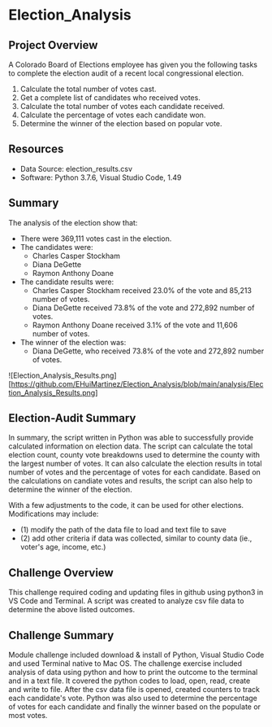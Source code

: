 # Election_Analysis

## Project Overview
A Colorado Board of Elections employee has given you the following tasks to complete the election audit of a recent local congressional election.

1. Calculate the total number of votes cast.
2. Get a complete list of candidates who received votes.
3. Calculate the total number of votes each candidate received.
4. Calculate the percentage of votes each candidate won.
5. Determine the winner of the election based on popular vote.

## Resources
- Data Source: election_results.csv
- Software: Python 3.7.6, Visual Studio Code, 1.49

## Summary
The analysis of the election show that:
- There were 369,111 votes cast in the election.
- The candidates were:
    - Charles Casper Stockham
    - Diana DeGette
    - Raymon Anthony Doane
- The candidate results were:
    - Charles Casper Stockham received 23.0% of the vote and 85,213 number of votes.
    - Diana DeGette received 73.8% of the vote and 272,892 number of votes.
    - Raymon Anthony Doane received 3.1% of the vote and 11,606 number of votes.
- The winner of the election was:
    - Diana DeGette, who received 73.8% of the vote and 272,892 number of votes.

![Election_Analysis_Results.png]  [https://github.com/EHuiMartinez/Election_Analysis/blob/main/analysis/Election_Analysis_Results.png]

## Election-Audit Summary
In summary, the script written in Python was able to successfully provide calculated information on election data.  The script can calculate the total election count, county vote breakdowns used to determine the county with the largest number of votes.  It can also calculate the election results in total number of votes and the percentage of votes for each candidate.  Based on the calculations on candiate votes and results, the script can also help to determine the winner of the election.  

With a few adjustments to the code, it can be used for other elections.  Modifications may include:
- (1) modify the path of the data file to load and text file to save 
- (2) add other criteria if data was collected, similar to county data (ie., voter's age, income, etc.)

## Challenge Overview
This challenge required coding and updating files in github using python3 in VS Code and Terminal.  A script was created to analyze csv file data to determine the above listed outcomes.

## Challenge Summary
Module challenge included download & install of Python, Visual Studio Code and used Terminal native to Mac OS.  The challenge exercise included analysis of data using python and how to print the outcome to the terminal and in a text file.  It covered the python codes to load, open, read, create and write to file.  After the csv data file is opened, created counters to track each candidate's vote.  Python was also used to determine the percentage of votes for each candidate and finally the winner based on the populate or most votes.
